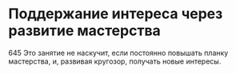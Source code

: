 # Поддержание интереса через развитие мастерства

645 Это занятие не наскучит, если постоянно повышать планку мастерства, и, развивая кругозор, получать новые интересы.
